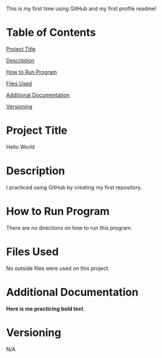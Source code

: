 
This is my first time using GitHub and my first profile readme! 



<h1>Table of Contents</h1>

<a href="#project-title">Project Title</a>

<a href="#description">Description</a>

<a href="#how-to-run-program">How to Run Program</a>

<a href="#files-used">Files Used</a>

<a href="#additional-documentation">Additional Documentation</a>

<a href="#versioning">Versioning</a>

<h1>Project Title</h1>
Hello World
<h1>Description</h1>
I practiced using GitHub by creating my first repository.
<h1>How to Run Program</h1>
There are no directions on how to run this program.
<h1>Files Used</h1>
No outside files were used on this project. 
<h1>Additional Documentation</h1>
<strong>Here is me practicing bold text</strong>.
<h1>Versioning</h1>
N/A
